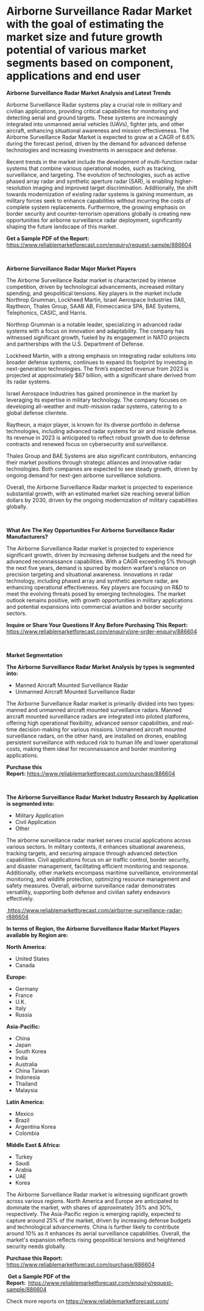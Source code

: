 <p><h1>Airborne Surveillance Radar Market with the goal of estimating the market size and future growth potential of various market segments based on component, applications and end user</h1></p><p><strong>Airborne Surveillance Radar Market Analysis and Latest Trends</strong></p>
<p><p>Airborne Surveillance Radar systems play a crucial role in military and civilian applications, providing critical capabilities for monitoring and detecting aerial and ground targets. These systems are increasingly integrated into unmanned aerial vehicles (UAVs), fighter jets, and other aircraft, enhancing situational awareness and mission effectiveness. The Airborne Surveillance Radar Market is expected to grow at a CAGR of 6.6% during the forecast period, driven by the demand for advanced defense technologies and increasing investments in aerospace and defense.</p><p>Recent trends in the market include the development of multi-function radar systems that combine various operational modes, such as tracking, surveillance, and targeting. The evolution of technologies, such as active phased array radar and synthetic aperture radar (SAR), is enabling higher-resolution imaging and improved target discrimination. Additionally, the shift towards modernization of existing radar systems is gaining momentum, as military forces seek to enhance capabilities without incurring the costs of complete system replacements. Furthermore, the growing emphasis on border security and counter-terrorism operations globally is creating new opportunities for airborne surveillance radar deployment, significantly shaping the future landscape of this market.</p></p>
<p><strong>Get a Sample PDF of the Report:&nbsp;</strong> <a href="https://www.reliablemarketforecast.com/enquiry/request-sample/886604?utm_campaign=3126&utm_medium=2&utm_source=Github&utm_content=ia&utm_term=08042025&utm_id=airborne-surveillance-radar">https://www.reliablemarketforecast.com/enquiry/request-sample/886604</a></p>
<p>&nbsp;</p>
<p><strong>Airborne Surveillance Radar Major Market Players</strong></p>
<p><p>The Airborne Surveillance Radar market is characterized by intense competition, driven by technological advancements, increased military spending, and geopolitical tensions. Key players in the market include Northrop Grumman, Lockheed Martin, Israel Aerospace Industries (IAI), Raytheon, Thales Group, SAAB AB, Finmeccanica SPA, BAE Systems, Telephonics, CASIC, and Harris.</p><p>Northrop Grumman is a notable leader, specializing in advanced radar systems with a focus on innovation and adaptability. The company has witnessed significant growth, fueled by its engagement in NATO projects and partnerships with the U.S. Department of Defense. </p><p>Lockheed Martin, with a strong emphasis on integrating radar solutions into broader defense systems, continues to expand its footprint by investing in next-generation technologies. The firm’s expected revenue from 2023 is projected at approximately $67 billion, with a significant share derived from its radar systems.</p><p>Israel Aerospace Industries has gained prominence in the market by leveraging its expertise in military technology. The company focuses on developing all-weather and multi-mission radar systems, catering to a global defense clientele. </p><p>Raytheon, a major player, is known for its diverse portfolio in defense technologies, including advanced radar systems for air and missile defense. Its revenue in 2023 is anticipated to reflect robust growth due to defense contracts and renewed focus on cybersecurity and surveillance.</p><p>Thales Group and BAE Systems are also significant contributors, enhancing their market positions through strategic alliances and innovative radar technologies. Both companies are expected to see steady growth, driven by ongoing demand for next-gen airborne surveillance solutions.</p><p>Overall, the Airborne Surveillance Radar market is projected to experience substantial growth, with an estimated market size reaching several billion dollars by 2030, driven by the ongoing modernization of military capabilities globally.</p></p>
<p>&nbsp;</p>
<p><strong>What Are The Key Opportunities For Airborne Surveillance Radar Manufacturers?</strong></p>
<p><p>The Airborne Surveillance Radar market is projected to experience significant growth, driven by increasing defense budgets and the need for advanced reconnaissance capabilities. With a CAGR exceeding 5% through the next five years, demand is spurred by modern warfare's reliance on precision targeting and situational awareness. Innovations in radar technology, including phased array and synthetic aperture radar, are enhancing operational effectiveness. Key players are focusing on R&D to meet the evolving threats posed by emerging technologies. The market outlook remains positive, with growth opportunities in military applications and potential expansions into commercial aviation and border security sectors.</p></p>
<p><strong>Inquire or Share Your Questions If Any Before Purchasing This Report:</strong> <a href="https://www.reliablemarketforecast.com/enquiry/pre-order-enquiry/886604?utm_campaign=3126&utm_medium=2&utm_source=Github&utm_content=ia&utm_term=08042025&utm_id=airborne-surveillance-radar">https://www.reliablemarketforecast.com/enquiry/pre-order-enquiry/886604</a></p>
<p>&nbsp;</p>
<p><strong>Market Segmentation</strong></p>
<p><strong>The Airborne Surveillance Radar Market Analysis by types is segmented into:</strong></p>
<p><ul><li>Manned Aircraft Mounted Surveillance Radar</li><li>Unmanned Aircraft Mounted Surveillance Radar</li></ul></p>
<p><p>The Airborne Surveillance Radar market is primarily divided into two types: manned and unmanned aircraft mounted surveillance radars. Manned aircraft mounted surveillance radars are integrated into piloted platforms, offering high operational flexibility, advanced sensor capabilities, and real-time decision-making for various missions. Unmanned aircraft mounted surveillance radars, on the other hand, are installed on drones, enabling persistent surveillance with reduced risk to human life and lower operational costs, making them ideal for reconnaissance and border monitoring applications.</p></p>
<p><strong>Purchase this Report:&nbsp;</strong><a href="https://www.reliablemarketforecast.com/purchase/886604?utm_campaign=3126&utm_medium=2&utm_source=Github&utm_content=ia&utm_term=08042025&utm_id=airborne-surveillance-radar">https://www.reliablemarketforecast.com/purchase/886604</a></p>
<p>&nbsp;</p>
<p><strong>The Airborne Surveillance Radar Market Industry Research by Application is segmented into:</strong></p>
<p><ul><li>Military Application</li><li>Civil Application</li><li>Other</li></ul></p>
<p><p>The airborne surveillance radar market serves crucial applications across various sectors. In military contexts, it enhances situational awareness, tracking targets, and securing airspace through advanced detection capabilities. Civil applications focus on air traffic control, border security, and disaster management, facilitating efficient monitoring and response. Additionally, other markets encompass maritime surveillance, environmental monitoring, and wildlife protection, optimizing resource management and safety measures. Overall, airborne surveillance radar demonstrates versatility, supporting both defense and civilian safety endeavors effectively.</p></p>
<p><a href="https://www.reliablemarketforecast.com/airborne-surveillance-radar-r886604?utm_campaign=3126&utm_medium=2&utm_source=Github&utm_content=ia&utm_term=08042025&utm_id=airborne-surveillance-radar">&nbsp;https://www.reliablemarketforecast.com/airborne-surveillance-radar-r886604</a></p>
<p><strong>In terms of Region, the Airborne Surveillance Radar Market Players available by Region are:</strong></p>
<p>
    <p> <strong> North America: </strong>
        <ul>
            <li>United States</li>
            <li>Canada</li>
        </ul>
        </p> 
    <p> <strong> Europe: </strong>
        <ul>
            <li>Germany</li>
            <li>France</li>
            <li>U.K.</li>
            <li>Italy</li>
            <li>Russia</li>
        </ul>
        </p> 
    <p> <strong> Asia-Pacific: </strong>
        <ul>
            <li>China</li>
            <li>Japan</li>
            <li>South Korea</li>
            <li>India</li>
            <li>Australia</li>
            <li>China Taiwan</li>
            <li>Indonesia</li>
            <li>Thailand</li>
            <li>Malaysia</li>
        </ul>
        </p> 
    <p> <strong> Latin America: </strong>
        <ul>
            <li>Mexico</li>
            <li>Brazil</li>
            <li>Argentina Korea</li>
            <li>Colombia</li>
        </ul>
        </p> 
    <p> <strong> Middle East & Africa: </strong>
        <ul>
            <li>Turkey</li>
            <li>Saudi</li>
            <li>Arabia</li>
            <li>UAE</li>
            <li>Korea</li>
        </ul>
    </p>
    </p>
<p><p>The Airborne Surveillance Radar market is witnessing significant growth across various regions. North America and Europe are anticipated to dominate the market, with shares of approximately 35% and 30%, respectively. The Asia-Pacific region is emerging rapidly, expected to capture around 25% of the market, driven by increasing defense budgets and technological advancements. China is further likely to contribute around 10% as it enhances its aerial surveillance capabilities. Overall, the market's expansion reflects rising geopolitical tensions and heightened security needs globally.</p></p>
<p><strong>Purchase this Report: </strong><a href="https://www.reliablemarketforecast.com/purchase/886604?utm_campaign=3126&utm_medium=2&utm_source=Github&utm_content=ia&utm_term=08042025&utm_id=airborne-surveillance-radar">https://www.reliablemarketforecast.com/purchase/886604</a></p>
<p>&nbsp;<strong>Get a Sample PDF of the Report:&nbsp;&nbsp;</strong><a href="https://www.reliablemarketforecast.com/enquiry/request-sample/886604?utm_campaign=3126&utm_medium=2&utm_source=Github&utm_content=ia&utm_term=08042025&utm_id=airborne-surveillance-radar">https://www.reliablemarketforecast.com/enquiry/request-sample/886604</a></p>
<p><strong></strong></p>
<p>Check more reports on <a href="https://www.reliablemarketforecast.com/?utm_campaign=3126&utm_medium=2&utm_source=Github&utm_content=ia&utm_term=08042025&utm_id=airborne-surveillance-radar">https://www.reliablemarketforecast.com/</a></p>